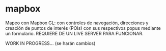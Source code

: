 # mapbox

Mapeo con Mapbox GL: con controles de navegación, direcciones y creación de puntos de interés (POIs) con sus respectivos popus mediante un formulario. REQUIERE DE UN LIVE SERVER PARA FUNCIONAR.

WORK IN PROGRESS... (se harán cambios)
